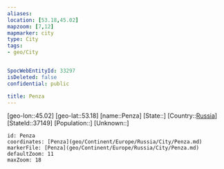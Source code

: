 ```yaml
---
aliases: 
location: [53.18,45.02]
mapzoom: [7,12] 
mapmarker: city 
type: City
tags:
- geo/City


SpocWebEntityId: 33297
isDeleted: false
confidential: public

title: Penza
---
```

[geo-lon::45.02]
[geo-lat::53.18]
[name::Penza]
[State::]
[Country::[Russia](geo/Continent/Europe/Russia.md)]
[StateId::37149]
[Population::]
[Unknown::]


```leaflet
id: Penza
coordinates: [Penza](geo/Continent/Europe/Russia/City/Penza.md)
markerFile: [Penza](geo/Continent/Europe/Russia/City/Penza.md)
defaultZoom: 11 
maxZoom: 18
```


